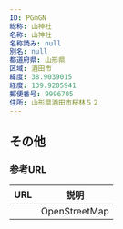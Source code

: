 ```yaml
---
ID: PGmGN
総称: 山神社
名称: 山神社
名称読み: null
別名: null
都道府県: 山形県
区域: 酒田市
緯度: 38.9039015
経度: 139.9205941
郵便番号: 9996705
住所: 山形県酒田市桜林５２
---
```


## その他

### 参考URL

| URL | 説明          |
| --- | ------------- |
|     | OpenStreetMap |
